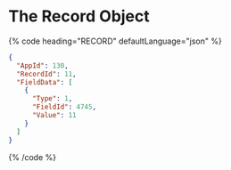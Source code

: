 # The Record Object

{% code heading="RECORD" defaultLanguage="json" %}

```json
{
  "AppId": 130,
  "RecordId": 11,
  "FieldData": [
    {
      "Type": 1,
      "FieldId": 4745,
      "Value": 11
    }
  ]
}
```

{% /code %}
